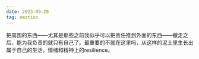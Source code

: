 ```yaml
---
date: 2023-09-28
tag: emotion
---
```

把周围的东西——尤其是那些之前我似乎可以把责任推到外面的东西——撤走之后，能为我负责的就只有自己了。最重要的不就在这里吗，从这样的泥土里生长出属于自己的生活。情绪和精神上的resilience。